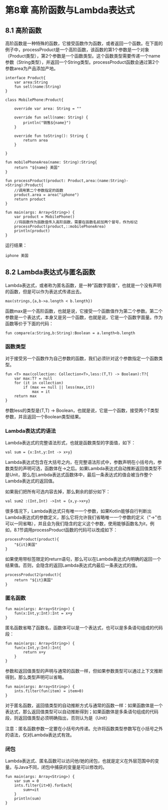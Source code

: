 # 第8章 高阶函数与Lambda表达式

## 8.1 高阶函数

高阶函数是一种特殊的函数，它接受函数作为函数，或者返回一个函数。在下面的例子中，processProduct是一个高阶函数，该函数的第1个参数是一个对象（Product类型），第2个参数是一个函数类型。这个函数类型需要传递一个name参数（String类型），并返回一个String类型。processProduct函数会通过第2个参数area为产品添加产地。

```
interface Product{
    var area:String
    fun sell(name:String)
}

class MobilePhone:Product{

    override var area: String = ""

    override fun sell(name: String) {
        println("销售${name}")
    }

    override fun toString(): String {
        return area
    }

}

fun mobilePhoneArea(name: String):String{
    return "${name} 美国"
}

fun processProduct(product: Product,area:(name:String)->String):Product{
    //调用第二个参数指定的函数
    product.area = area("iphone")
    return product
}

fun main(args: Array<String>) {
    var product = MobilePhone()
    //将函数作为函数值传入高阶函数，需要在函数名前加两个冒号，作为标记
    processProduct(product,::mobilePhoneArea)
    println(product)
}
```

运行结果：

```
iphone 美国
```



## 8.2 Lambda表达式与匿名函数

Lambda表达式，或者称为匿名函数，是一种”函数字面值“，也就是一个没有声明的函数，但是可以作为表达式传递出去。

```
max(strings,{a,b->a.length < b.length})
```

函数max是一个高阶函数，也就是说，它接受一个函数值作为第二个参数。第二个参数是一个表达式，本身又是另一个函数，也就是说，它是一个函数字面量。作为函数等价于下面的代码：

```
fun compare(a:String,b:String):Boolean = a.length<b.length
```



### 函数类型

对于接受另一个函数作为自己参数的函数，我们必须针对这个参数指定一个函数类型。

```
fun <T> max(collection: Collection<T>,less:(T,T) -> Boolean):T?{
    var max:T? = null
    for (it in collection)
        if (max == null || less(max,it))
            max = it
    return max
}
```

参数less的类型是(T,T) -> Boolean，也就是说，它是一个函数，接受两个T类型参数，并且返回一个Boolean类型结果。


### Lambda表达式的语法

Lambda表达式的完整语法形式，也就是函数类型的字面值，如下：

```
val sum = {x:Int,y:Int -> x+y}
```

Lambda表达式包含在大括号之内，在完整语法形式中，参数声明在小括号内，参数类型的声明可选，函数体在->之后。如果Lambda表达式自动推断返回值类型不是Unit，那么在Lambda表达式函数体中，最后一条表达式的值会被当作整个Lambda表达式的返回值。

如果我们把所有可选内容去掉，那么剩余的部分如下：

```
val sum2 :(Int,Int) ->Int = {x,y->x+y}
```


很多情况下，Lambda表达式只有唯一一个参数，如果Kotlin能够自行判断出Lambda表达式的参数定义，那么它将允许我们省略唯一一个参数的定义（"->"也可以一同省略），并且会为我们隐含的定义这个参数，使用能够函数名为it，例如，8.1节调用processProduct函数的代码可以改成如下：

```
processProduct(product){
    "${it}美国"
}
```

如果使用带标签限定的return语句，那么可以在Lambda表达式内明确的返回一个结果值。否则，会隐含的返回Lambda表达式内最后一条表达式的值。

```
processProduct2(product){
    return "${it}美国"
}
```



### 匿名函数

```
fun main(args: Array<String>) {
    fun(x:Int,y:Int):Int = x+y
}
```

匿名函数省略了函数名，函数体可以是一个表达式，也可以是多条语句组成的代码段：

```
fun main(args: Array<String>) {
    fun(x:Int,y:Int):Int{
        return x+y
    }
}
```

参数和返回值类型的声明与通常的函数一样，但如果参数类型可以通过上下文推断得到，那么类型声明可以省略。

```
fun main(args: Array<String>) {
    ints.filter(fun(item) = item>0)
}
```



对于匿名函数，返回值类型的自动推断方式与通常的函数一样：如果函数体是一个表达式，那么返回值类型可以自动推断得到；如果函数体是多条语句组成的代码段，则返回值类型必须明确指出，否则认为是（Unit）

注意：匿名函数参数一定要在小括号内传递。允许将函数类型参数写在小括号之外的语法，仅对Lambda表达式有效。


### 闭包

Lambda表达式、匿名函数可以访问他/她的闭包，也就是定义在外层范围中的变量。与Java不同，闭包中捕获的变量是可以修改的。

```
fun main(args: Array<String>) {
    var sum = 0
    ints.filter{it>0}.forEach{
        sum+=it
    }  
    println(sum)
}
```

